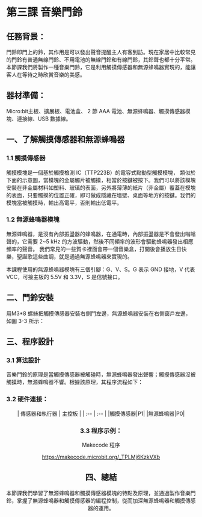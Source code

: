 # 第三課  音樂門鈴 

## 任務背景： 
<P>
    門鈴即門上的鈴，其作用是可以發出聲音提醒主人有客到訪。現在家居中比較常見的門鈴有普通無線門鈴、不用電池的無線門鈴和有線門鈴，其鈴聲也都十分平常。本節課我們將製作一種音樂門鈴，它是利用觸摸傳感器和無源蜂鳴器實現的，能讓客人在等待之時欣賞音樂的美感。 
<P>

## 器材準備： 
<P>
Micro:bit主板、擴展板、電池盒、 2 節 AAA 電池、無源蜂鳴器、觸摸傳感器模塊、連接線、USB 數據線。 
<P>

## 一、了解觸摸傳感器和無源蜂鳴器 

### 1.1 觸摸傳感器 
<P>
觸摸模塊是一個基於觸摸檢測 IC（TTP223B）的電容式點動型觸摸模塊， 類似於下面的示意圖，當模塊的金屬觸片被觸摸，相當於按鍵被按下。我們可以將該模塊安裝在非金屬材料如塑料、玻璃的表面，另外將薄薄的紙片（非金屬）覆蓋在模塊的表面，只要觸摸的位置正確，即可做成隱藏在墻壁、桌面等地方的按鍵。我們的模塊當被觸摸時，輸出高電平，否則輸出低電平。
<P>
 
### 1.2 無源蜂鳴器模塊 
<P>
    無源蜂鳴器，是沒有內部振盪器的蜂鳴器，在通電時，內部振盪器是不會發出嗡嗡聲的，它需要 2~5 kHz 的方波驅動，然後不同頻率的波形會驅動蜂鳴器發出相應頻率的聲音。 我們常見的一些賀卡裡面會帶一個音樂盒，打開後會播放生日快樂，聖誕歌這些曲調，就是通過無源蜂鳴器來實現的。 
<P>
<P>
    本課程使用的無源蜂鳴器模塊有三個引腳：G、V、S。G 表示 GND 接地，V 代表 VCC，可接主板的 5.5V 和 3.3V，S 是信號接口。 
<P>
 
## 二、門鈴安裝 
<P>    
用M3*8 螺絲把觸摸傳感器安裝右側門左邊，無源蜂鳴器安裝在右側窗戶左邊，如圖 3-3 所示：
<P>
 
## 三、程序設計 

### 3.1 算法設計 
<P>
音樂門鈴的原理是當觸摸傳感器被觸碰時，無源蜂鳴器發出聲響；觸摸傳感器沒被觸摸時，無源蜂鳴器不響。根據該原理，其程序流程如下： 
<P>

### 3.2 硬件連接： 
<center>
| 傳感器和執行器 | 主控板 |
| :-- | :-- |
|觸摸傳感器|P1|
|無源蜂鳴器|P0|
<center>
    
### 3.3 程序示例： 
<P>
Makecode 程序 

 

https://makecode.microbit.org/_TPLMj6KzkVXb 
<P>
 
## 四、總結 
<P>
本節課我們學習了無源蜂鳴器和觸摸傳感器模塊的特點及原理，並通過製作音樂門鈴，掌握了無源蜂鳴器和觸摸傳感器的編程控制，從而加深無源蜂鳴器和觸摸傳感器的運用。 
<P>
